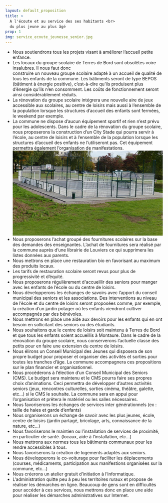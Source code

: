 ```yaml
---
layout: default_proposition
title: >
  A l'écoute et au service des ses habitants <br>
  du plus jeune au plus âgé
prop: 1
img: service_ecoute_jeunesse_senior.jpg
---
```

<section>
<ul class="alt">
<li>Nous soutiendrons tous les projets visant à <span class="gr vert">améliorer l’accueil petite enfance</span>.</li>
<li>Les locaux du groupe scolaire de Terres de Bord sont obsolètes voire insalubres. Il nous faut donc <br><span class="gr bleu">construire un nouveau groupe scolaire</span> adapté à un accueil de qualité de tous les enfants de la commune. Les bâtiments seront de type BEPOS (bâtiment à énergie positive), c’est-à-dire qu’ils produisent plus d’énergie qu’ils n’en consomment. Les <span class="gr rouge">coûts de fonctionnement</span> seront ainsi considérablement <span class="gr rouge">réduits</span>.</li>
<li>La rénovation du groupe scolaire intégrera une <span class="gr bleuc">nouvelle aire de jeux accessible</span> aux scolaires, au centre de loisirs mais aussi <span class="gr bleuc">à l’ensemble de la population</span> lorsque les structures d’accueil des enfants sont fermées, le weekend par exemple.</li>
<li>La commune ne dispose d’aucun équipement sportif et rien n’est prévu pour les adolescents. Dans le cadre de la rénovation du groupe scolaire, nous proposerons la <span class="gr rougec">construction d’un City Stade</span> qui pourra servir à l’école, au centre de loisirs et à l’ensemble de la population lorsque les structures d’accueil des enfants ne l’utiliseront pas. Cet équipement permettra également l’organisation de manifestations.</li>
<div class="box alt">
  <div class="row uniform 50%">
    <div class="12u"><span class="image fit"><img src="/images/Pictures/city_stade.jpg" alt="" /></span></div>
  </div>
</div>
<li>Nous proposerons <span class="gr vert">l’achat groupé des fournitures scolaires</span> sur la base des demandes des enseignantes. L’achat de fournitures sera réalisé par la commune auprès d’une librairie de Louviers ce qui supprimera les listes données aux parents.</li>
<li>Nous mettrons en place une <span class="gr rougec">restauration bio</span> en favorisant au maximum des produits locaux.</li>
<li>Les <span class="gr rouge">tarifs de restauration</span> scolaire seront revus pour plus de progressivité et d’<span class="gr rouge">équité</span>.</li>
<li>Nous proposerons régulièrement d'<span class="gr vert">accueillir des seniors</span> pour manger avec les enfants de l’école ou du centre de loisirs.</li>
<li>Nous développerons les <span class="gr bleu">échanges de savoirs</span> avec l’apport du conseil municipal des seniors et les associations. Des interventions au niveau de l’école et du centre de loisirs seront proposées comme, par exemple, la création d’un jardin potager où les enfants viendront cultiver accompagnés par des bénévoles.</li>
<li>Nous mettrons en place une <span class="gr violet">aide aux devoirs</span> pour les enfants qui en ont besoin en sollicitant des seniors ou des étudiants.</li>
<li>Nous souhaitons que le <span class="gr bleu">centre de loisirs</span> soit maintenu à Terres de Bord et que <span class="gr bleu">tous les enfants</span> soient <span class="gr bleu">accueillis à Montaure</span>. Dans le cadre de la rénovation du groupe scolaire, nous conserverons l’actuelle classe des petits pour en faire une extension du centre de loisirs.</li>
<li>Nous élirons un <span class="gr rouge">Conseil Municipal des Jeunes</span> qui disposera de son propre budget pour proposer et organiser des activités et sorties pour toutes les tranches d’âge. La commune accompagnera ces propositions sur le plan financier et organisationnel.</li>
<li>Nous procèderons à l’élection d’un <span class="gr vert">Conseil Municipal des Seniors</span> (CMS). Le budget sera maintenu et le CMS pourra <span class="gr vert">faire ses propres choix d’animations</span>. Ceci permettra de développer d’autres activités seniors (jeux, rencontres culturelles, sorties cinéma, théâtre, galette, etc…) si le CMS le souhaite. La commune sera en appui pour l’organisation et prêtera le matériel ou les salles nécessaires. </li>
<li>Nous favoriserons les <span class="gr rouge">échanges de services inter générationnels</span> (ex : taille de haies et garde d’enfants) </li>
<li>Nous organiserons un <span class="gr bleu">échange de savoir</span> avec les plus jeunes, école, centre de loisirs (jardin partagé, bricolage, arts, connaissance de la nature, etc…) </li>
<li>Nous favoriserons le <span class="gr bleu">maintien ou l’installation de services de proximité</span>, en particulier de santé. (locaux, aide à l’installation, etc…) </li>
<li>Nous mettrons aux normes tous les <span class="gr violet">bâtiments communaux</span> pour les rendre <span class="gr violet">accessibles à tous</span>. </li>
<li>Nous favoriserons la création de <span class="gr bleuc">logements adaptés</span> aux seniors. </li>
<li>Nous développerons le <span class="gr bleu">co-voiturage</span> pour faciliter les déplacements (courses, médicaments, participation aux manifestions organisées sur la commune, etc…) </li>
<li>Nous créerons un <span class="gr vert">atelier gratuit d’initiation</span>  à l’informatique. </li>
<li>L’administration quitte peu à peu les territoires ruraux et propose de réaliser les démarches en ligne. Beaucoup de gens sont en difficultés pour accéder à ces services, nous mettrons donc en place une  <span class="gr rougec">aide</span> pour réaliser les <span class="gr rougec">démarches administratives</span> sur Internet. </li>
</ul>


</section>
